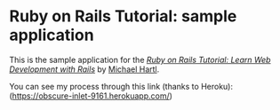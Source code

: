 # Ruby on Rails Tutorial: sample application

This is the sample application for the
[*Ruby on Rails Tutorial:
Learn Web Development with Rails*](http://www.railstutorial.org/)
by [Michael Hartl](http://www.michaelhartl.com/).

You can see my process through this link (thanks to Heroku):
(https://obscure-inlet-9161.herokuapp.com/)